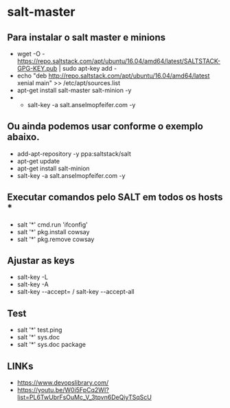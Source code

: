 # salt-master

## Para instalar o salt master e minions
- wget -O - https://repo.saltstack.com/apt/ubuntu/16.04/amd64/latest/SALTSTACK-GPG-KEY.pub | sudo apt-key add -
- echo "deb http://repo.saltstack.com/apt/ubuntu/16.04/amd64/latest xenial main" >> /etc/apt/sources.list
- apt-get install salt-master salt-minion -y
- - salt-key -a salt.anselmopfeifer.com -y

## Ou ainda podemos usar conforme o exemplo abaixo.
- add-apt-repository -y ppa:saltstack/salt
- apt-get update
- apt-get install salt-minion
- salt-key -a salt.anselmopfeifer.com -y

## Executar comandos pelo SALT em todos os hosts *
- salt '*' cmd.run 'ifconfig'
- salt '*' pkg.install cowsay
- salt '*' pkg.remove cowsay

## Ajustar as keys
- salt-key -L
- salt-key -A
- salt-key --accept=<KEY> / salt-key --accept-all

## Test
- salt '*' test.ping
- salt '*' sys.doc
- salt '*' sys.doc package

## LINKs
- https://www.devopslibrary.com/
- https://youtu.be/W0i5FpCq2WI?list=PL6TwUbrFsOuMc_V_3tpvn6DeQiyTSqScU

